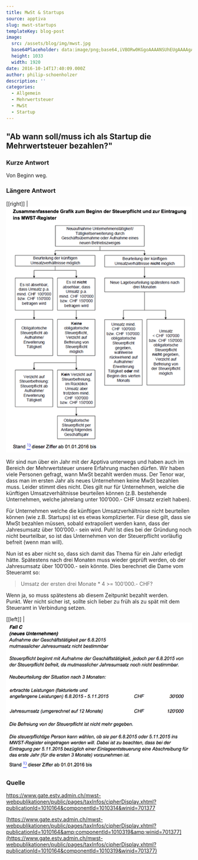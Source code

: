 ```yaml
---
title: MwSt & Startups
source: apptiva
slug: mwst-startups
templateKey: blog-post
image:
  src: /assets/blog/img/mwst.jpg
  base64Placeholder: data:image/png;base64,iVBORw0KGgoAAAANSUhEUgAAAAgAAAAECAIAAAA8r+mnAAAACXBIWXMAAAsTAAALEwEAmpwYAAAAb0lEQVR4nAFkAJv/ANnVz+bk3tjX0cjHwtjX0uno49PTz8TEwgDy8Or29OzQzsW6uLGjoZvb29XV1tC/v70A5uTgr62mvbuxxcG6fHhyrKmkpaSfkZGNANXU05+blLm1rcvIwpaTjURCPgsJBhYWFrLLQs6R70DHAAAAAElFTkSuQmCC
  height: 1033
  width: 1920
date: 2016-10-14T17:40:09.000Z
author: philip-schoenholzer
description: ''
categories:
  - Allgemein
  - Mehrwertsteuer
  - MwSt
  - Startup
---
```


<h2>"Ab wann soll/muss ich als Startup die Mehrwertsteuer bezahlen?"</h2>

<h3>Kurze Antwort</h3>

Von Beginn weg.

<h3>Längere Antwort</h3>

[[right]]
|![Grafik zum Beginn der Steuerpflicht](img/mwst-wann.png)

Wir sind nun über ein Jahr mit der Apptiva unterwegs und haben auch im Bereich der Mehrwertsteuer unsere Erfahrung machen dürfen. Wir haben viele Personen gefragt, wann MwSt bezahlt werden muss. Der Tenor war, dass man im ersten Jahr als neues Unternehmen keine MwSt bezahlen muss. Leider stimmt dies nicht. Dies gilt nur für Unternehmen, welche die künftigen Umsatzverhältnisse beurteilen können (z.B. bestehende Unternehmen, welche jahrelang unter 100’000.- CHF Umsatz erzielt haben).

Für Unternehmen welche die künftigen Umsatzverhältnisse nicht beurteilen können (wie z.B. Startups) ist es etwas komplizierter. Für diese gilt, dass sie MwSt bezahlen müssen, sobald extrapoliert werden kann, dass der Jahresumsatz über 100’000.- sein wird. Puh! Ist dies bei der Gründung noch nicht beurteilbar, so ist das Unternehmen von der Steuerpflicht vorläufig befreit (wenn man will).

Nun ist es aber nicht so, dass sich damit das Thema für ein Jahr erledigt hätte. Spätestens nach drei Monaten muss wieder geprüft werden, ob der Jahresumsatz über 100’000.- sein könnte. Dies berechnet die Dame vom Steueramt so:

> Umsatz der ersten drei Monate \* 4 >= 100’000.- CHF?

Wenn ja, so muss spätestens ab diesem Zeitpunkt bezahlt werden. Punkt. Wer nicht sicher ist, sollte sich lieber zu früh als zu spät mit dem Steueramt in Verbindung setzen.

[[left]]
|![Beispiel zum Beginn der Steuerpflicht](img/mwst-beispiel.png)

<h3>Quelle</h3>
<a href="https://www.gate.estv.admin.ch/mwst-webpublikationen/public/pages/taxInfos/cipherDisplay.xhtml?publicationId=1010164&amp;componentId=1010314&amp;winid=701377">https://www.gate.estv.admin.ch/mwst-webpublikationen/public/pages/taxInfos/cipherDisplay.xhtml?publicationId=1010164&amp;componentId=1010314&amp;winid=701377</a>

[https://www.gate.estv.admin.ch/mwst-webpublikationen/public/pages/taxInfos/cipherDisplay.xhtml?publicationId=1010164&amp;componentId=1010319&amp;winid=701377](https://www.gate.estv.admin.ch/mwst-webpublikationen/public/pages/taxInfos/cipherDisplay.xhtml?publicationId=1010164&componentId=1010319&winid=701377)
